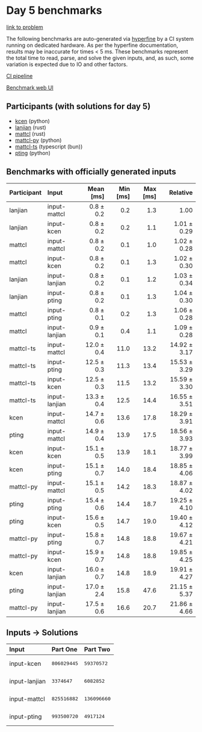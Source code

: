 # Day 5 benchmarks

[link to problem](https://adventofcode.com/2023/day/5)

The following benchmarks are auto-generated via
[hyperfine](https://github.com/sharkdp/hyperfine) by a CI system running on
dedicated hardware. As per the hyperfine documentation, results may be
inaccurate for times < 5 ms. These benchmarks represent the total time to read,
parse, and solve the given inputs, and, as such, some variation is expected due
to IO and other factors.

[CI pipeline](http://ci.papercode.net:8080/teams/main/pipelines/aoc2023)

[Benchmark web UI](https://aoc.ancalagon.black)


## Participants (with solutions for day 5)

- [kcen](https://github.com/kcen/aoc2023) (python)
- [lanjian](https://github.com/lanjian/aoc-2023) (rust)
- [mattcl](https://github.com/mattcl/aoc2023) (rust)
- [mattcl-py](https://github.com/mattcl/aoc2023-py) (python)
- [mattcl-ts](https://github.com/mattcl/aoc2023-js) (typescript (bun))
- [pting](https://github.com/pting/aoc2023) (python)


## Benchmarks with officially generated inputs

| Participant | Input | Mean [ms] | Min [ms] | Max [ms] | Relative |
|:---|:---|---:|---:|---:|---:|
| lanjian | input-mattcl | 0.8 ± 0.2 | 0.2 | 1.3 | 1.00 |
| lanjian | input-kcen | 0.8 ± 0.2 | 0.2 | 1.1 | 1.01 ± 0.29 |
| mattcl | input-mattcl | 0.8 ± 0.2 | 0.1 | 1.0 | 1.02 ± 0.28 |
| mattcl | input-kcen | 0.8 ± 0.2 | 0.1 | 1.3 | 1.02 ± 0.30 |
| lanjian | input-lanjian | 0.8 ± 0.2 | 0.1 | 1.2 | 1.03 ± 0.34 |
| lanjian | input-pting | 0.8 ± 0.2 | 0.1 | 1.3 | 1.04 ± 0.30 |
| mattcl | input-pting | 0.8 ± 0.1 | 0.2 | 1.3 | 1.06 ± 0.28 |
| mattcl | input-lanjian | 0.9 ± 0.1 | 0.4 | 1.1 | 1.09 ± 0.28 |
| mattcl-ts | input-mattcl | 12.0 ± 0.4 | 11.0 | 13.2 | 14.92 ± 3.17 |
| mattcl-ts | input-pting | 12.5 ± 0.3 | 11.3 | 13.4 | 15.53 ± 3.29 |
| mattcl-ts | input-kcen | 12.5 ± 0.3 | 11.5 | 13.2 | 15.59 ± 3.30 |
| mattcl-ts | input-lanjian | 13.3 ± 0.4 | 12.5 | 14.4 | 16.55 ± 3.51 |
| kcen | input-mattcl | 14.7 ± 0.6 | 13.6 | 17.8 | 18.29 ± 3.91 |
| pting | input-mattcl | 14.9 ± 0.4 | 13.9 | 17.5 | 18.56 ± 3.93 |
| kcen | input-kcen | 15.1 ± 0.5 | 13.9 | 18.1 | 18.77 ± 3.99 |
| kcen | input-pting | 15.1 ± 0.7 | 14.0 | 18.4 | 18.85 ± 4.06 |
| mattcl-py | input-mattcl | 15.1 ± 0.5 | 14.2 | 18.3 | 18.87 ± 4.02 |
| pting | input-pting | 15.4 ± 0.6 | 14.4 | 18.7 | 19.25 ± 4.10 |
| pting | input-kcen | 15.6 ± 0.5 | 14.7 | 19.0 | 19.40 ± 4.12 |
| mattcl-py | input-pting | 15.8 ± 0.7 | 14.8 | 18.8 | 19.67 ± 4.21 |
| mattcl-py | input-kcen | 15.9 ± 0.7 | 14.8 | 18.8 | 19.85 ± 4.25 |
| kcen | input-lanjian | 16.0 ± 0.7 | 14.8 | 18.9 | 19.91 ± 4.27 |
| pting | input-lanjian | 17.0 ± 2.4 | 15.8 | 47.6 | 21.15 ± 5.37 |
| mattcl-py | input-lanjian | 17.5 ± 0.6 | 16.6 | 20.7 | 21.86 ± 4.66 |


## Inputs -> Solutions

| Input | Part One | Part Two |
|:---|:---|:---|
|input-kcen|<pre>806029445</pre>|<pre>59370572</pre>|
|input-lanjian|<pre>3374647</pre>|<pre>6082852</pre>|
|input-mattcl|<pre>825516882</pre>|<pre>136096660</pre>|
|input-pting|<pre>993500720</pre>|<pre>4917124</pre>|